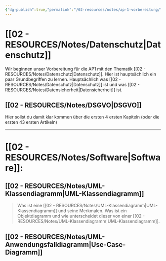```yaml
---
{"dg-publish":true,"permalink":"/02-resources/notes/ap-1-vorbereitung/","tags":["GFN/prüfungsrelevant/AP1/vorbereitung"],"noteIcon":"","updated":"2025-03-05T11:07:30.000+01:00"}
---
```


# [[02 - RESOURCES/Notes/Datenschutz\|Datenschutz]] 
Wir beginnen unser Vorbereitung für die AP1 mit den Thematik [[02 - RESOURCES/Notes/Datenschutz\|Datenschutz]].
Hier ist hauptsächlich ein paar Grundbegriffen zu lernen. Hauptsächlich was [[02 - RESOURCES/Notes/Datenschutz\|Datenschutz]] ist und was [[02 - RESOURCES/Notes/Datensicherheit\|Datensicherheit]] ist.

## [[02 - RESOURCES/Notes/DSGVO\|DSGVO]]
Hier sollst du damit klar kommen über die ersten 4 ersten Kapiteln (oder die ersten 43 ersten Artikeln)


---
# [[02 - RESOURCES/Notes/Software\|Software]]: 
## [[02 - RESOURCES/Notes/UML-Klassendiagramm\|UML-Klassendiagramm]]
> Was ist eine [[02 - RESOURCES/Notes/UML-Klassendiagramm\|UML-Klassendiagramm]] und seine Merkmalen. Was ist ein Objektdiagramm und wie unterscheidet dieser von einer [[02 - RESOURCES/Notes/UML-Klassendiagramm\|UML-Klassendiagramm]].

## [[02 - RESOURCES/Notes/UML-Anwendungsfalldiagramm\|Use-Case-Diagramm]]